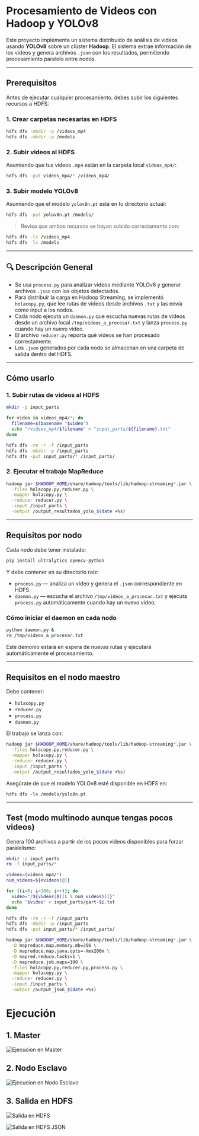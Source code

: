 # Procesamiento de Videos con Hadoop y YOLOv8

Este proyecto implementa un sistema distribuido de análisis de videos usando **YOLOv8** sobre un clúster **Hadoop**. El sistema extrae información de los videos y genera archivos `.json` con los resultados, permitiendo procesamiento paralelo entre nodos.

---

## Prerequisitos

Antes de ejecutar cualquier procesamiento, debes subir los siguientes recursos a HDFS:

### 1. Crear carpetas necesarias en HDFS

```bash
hdfs dfs -mkdir -p /videos_mp4
hdfs dfs -mkdir -p /models
```

### 2. Subir videos al HDFS

Asumiendo que tus videos `.mp4` están en la carpeta local `videos_mp4/`:

```bash
hdfs dfs -put videos_mp4/* /videos_mp4/
```

### 3. Subir modelo YOLOv8

Asumiendo que el modelo `yolov8n.pt` está en tu directorio actual:

```bash
hdfs dfs -put yolov8n.pt /models/
```

> Revisa que ambos recursos se hayan subido correctamente con:

```bash
hdfs dfs -ls /videos_mp4
hdfs dfs -ls /models
```

---

## 🔍 Descripción General

- Se usa `process.py` para analizar videos mediante YOLOv8 y generar archivos `.json` con los objetos detectados.
- Para distribuir la carga en Hadoop Streaming, se implementó `holacopy.py`, que lee rutas de videos desde archivos `.txt` y las envía como input a los nodos.
- Cada nodo ejecuta un `daemon.py` que escucha nuevas rutas de videos desde un archivo local `/tmp/videos_a_procesar.txt` y lanza `process.py` cuando hay un nuevo video.
- El archivo `reducer.py` reporta qué videos se han procesado correctamente.
- Los `.json` generados por cada nodo se almacenan en una carpeta de salida dentro del HDFS.

---

## Cómo usarlo

### 1. Subir rutas de videos al HDFS

```bash
mkdir -p input_parts

for video in videos_mp4/*; do
  filename=$(basename "$video")
  echo "/videos_mp4/$filename" > "input_parts/${filename}.txt"
done

hdfs dfs -rm -r -f /input_parts
hdfs dfs -mkdir -p /input_parts
hdfs dfs -put input_parts/* /input_parts/
```

### 2. Ejecutar el trabajo MapReduce

```bash
hadoop jar $HADOOP_HOME/share/hadoop/tools/lib/hadoop-streaming*.jar \
  -files holacopy.py,reducer.py \
  -mapper holacopy.py \
  -reducer reducer.py \
  -input /input_parts \
  -output /output_resultados_yolo_$(date +%s)
```

---

## Requisitos por nodo

Cada nodo debe tener instalado:

```bash
pip install ultralytics opencv-python
```

Y debe contener en su directorio raíz:

- `process.py` — analiza un video y genera el `.json` correspondiente en HDFS.
- `daemon.py` — escucha el archivo `/tmp/videos_a_procesar.txt` y ejecuta `process.py` automáticamente cuando hay un nuevo video.

### Cómo iniciar el daemon en cada nodo

```bash
python daemon.py &
rm /tmp/videos_a_procesar.txt
```

Este demonio estará en espera de nuevas rutas y ejecutará automáticamente el procesamiento.

---

## Requisitos en el nodo maestro

Debe contener:

- `holacopy.py`
- `reducer.py`
- `process.py`
- `daemon.py`

El trabajo se lanza con:

```bash
hadoop jar $HADOOP_HOME/share/hadoop/tools/lib/hadoop-streaming*.jar \
  -files holacopy.py,reducer.py \
  -mapper holacopy.py \
  -reducer reducer.py \
  -input /input_parts \
  -output /output_resultados_yolo_$(date +%s)
```

Asegúrate de que el modelo YOLOv8 esté disponible en HDFS en:

```
hdfs dfs -ls /models/yolo8n.pt
```

---

## Test (modo multinodo aunque tengas pocos videos)

Genera 100 archivos a partir de los pocos videos disponibles para forzar paralelismo:

```bash
mkdir -p input_parts
rm -f input_parts/*

videos=(videos_mp4/*)
num_videos=${#videos[@]}

for ((i=0; i<100; i++)); do
  video="/${videos[$((i % num_videos))]}"
  echo "$video" > input_parts/part-$i.txt
done

hdfs dfs -rm -r -f /input_parts
hdfs dfs -mkdir -p /input_parts
hdfs dfs -put input_parts/* /input_parts/

hadoop jar $HADOOP_HOME/share/hadoop/tools/lib/hadoop-streaming*.jar \
  -D mapreduce.map.memory.mb=256 \
  -D mapreduce.map.java.opts=-Xmx200m \
  -D mapred.reduce.tasks=1 \
  -D mapreduce.job.maps=100 \
  -files holacopy.py,reducer.py,process.py \
  -mapper holacopy.py \
  -reducer reducer.py \
  -input /input_parts \
  -output /output_json_$(date +%s)
```

# Ejecución

## 1. Master

![Ejecucion en Master](../.docs/master.png)

## 2. Nodo Esclavo

![Ejecucion en Nodo Esclavo](../.docs/nodo.png)

## 3. Salida en HDFS

![Salida en HDFS](../.docs/output.png)

![Salida en HDFS JSON](../.docs/json.png)
